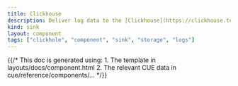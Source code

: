 ```yaml
---
title: Clickhouse
description: Deliver log data to the [Clickhouse](https://clickhouse.tech) database
kind: sink
layout: component
tags: ["clickhole", "component", "sink", "storage", "logs"]
---
```


{{/* This doc is generated using:
     1. The template in layouts/docs/component.html
     2. The relevant CUE data in cue/reference/components/... */}}
